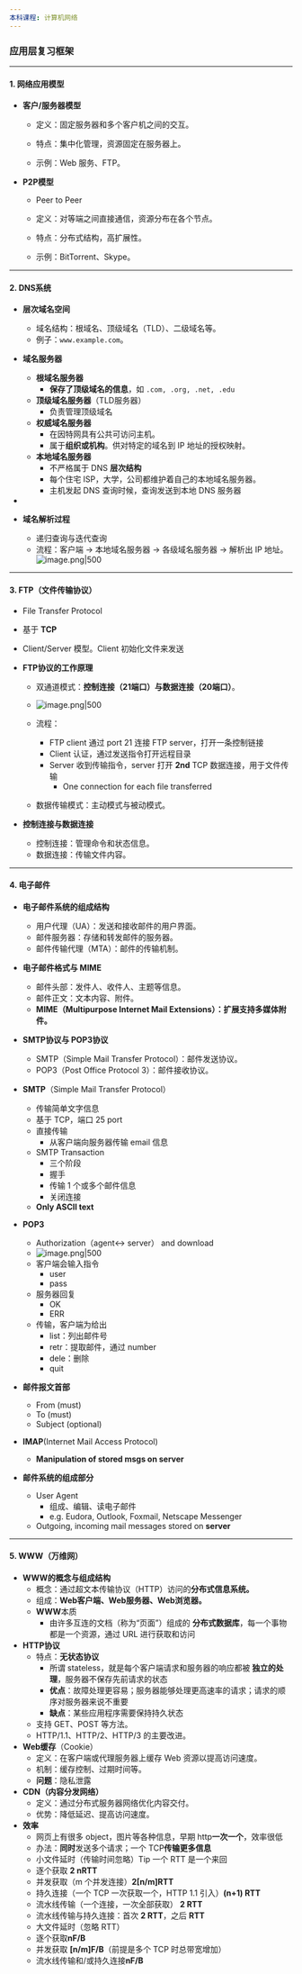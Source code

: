 ```yaml
---
本科课程: 计算机网络
---
```

### 应用层复习框架

---

#### **1. 网络应用模型**

- **客户/服务器模型**
    
    - 定义：固定服务器和多个客户机之间的交互。
        
    - 特点：集中化管理，资源固定在服务器上。
        
    - 示例：Web 服务、FTP。
        
- **P2P模型**
	- Peer to Peer
    
    - 定义：对等端之间直接通信，资源分布在各个节点。
        
    - 特点：分布式结构，高扩展性。
        
    - 示例：BitTorrent、Skype。
        

---

#### **2. DNS系统**

- **层次域名空间**
	- 域名结构：根域名、顶级域名（TLD）、二级域名等。
	- 例子：`www.example.com`。
        
- **域名服务器**
    - **根域名服务器**
	    - **保存了顶级域名的信息**，如 `.com, .org, .net, .edu`
    - **顶级域名服务器**（TLD服务器）
	    - 负责管理顶级域名
    - **权威域名服务器**
	    - 在因特网具有公共可访问主机。
	    - 属于**组织或机构**。供对特定的域名到 IP 地址的授权映射。
    - **本地域名服务器**
	    - 不严格属于 DNS **层次结构**
	    - 每个住宅 ISP，大学，公司都维护着自己的本地域名服务器。
	    - 主机发起 DNS 查询时候，查询发送到本地 DNS 服务器
- 
- **域名解析过程**
    - 递归查询与迭代查询
    - 流程：客户端 → 本地域名服务器 → 各级域名服务器 → 解析出 IP 地址。
![image.png|500](https://kold.oss-cn-shanghai.aliyuncs.com/20250611141953.png)

---

#### **3. FTP（文件传输协议）**
- File Transfer Protocol
- 基于 **TCP**
- Client/Server 模型。Client 初始化文件来发送

- **FTP协议的工作原理**
    - 双通道模式：**控制连接（21端口）与数据连接（20端口）**。
    - ![image.png|500](https://kold.oss-cn-shanghai.aliyuncs.com/20250611142916.png)

	- 流程：
		- FTP client 通过 port 21 连接 FTP server，打开一条控制链接
		- Client 认证，通过发送指令打开远程目录
		- Server 收到传输指令，server 打开 **2nd** TCP 数据连接，用于文件传输
			- One connection for each file transferred
    - 数据传输模式：主动模式与被动模式。
- **控制连接与数据连接**
    - 控制连接：管理命令和状态信息。
    - 数据连接：传输文件内容。
        

---

#### **4. 电子邮件**
- **电子邮件系统的组成结构**
    - 用户代理（UA）：发送和接收邮件的用户界面。
    - 邮件服务器：存储和转发邮件的服务器。
    - 邮件传输代理（MTA）：邮件的传输机制。
- **电子邮件格式与 MIME**
    - 邮件头部：发件人、收件人、主题等信息。
    - 邮件正文：文本内容、附件。
    - **MIME（Multipurpose Internet Mail Extensions）：扩展支持多媒体附件。**
        
- **SMTP协议与 POP3协议**
    - SMTP（Simple Mail Transfer Protocol）：邮件发送协议。
    - POP3（Post Office Protocol 3）：邮件接收协议。
- **SMTP**（Simple Mail Transfer Protocol）
	- 传输简单文字信息
	- 基于 TCP，端口 25 port
	- 直接传输
		- 从客户端向服务器传输 email 信息
	- SMTP Transaction
		- 三个阶段
		- 握手
		- 传输 1 个或多个邮件信息
		- 关闭连接
	- **Only ASCII text**

- **POP3**
	- Authorization（agent<-> server） and download
	- ![image.png|500](https://kold.oss-cn-shanghai.aliyuncs.com/20250611143338.png)
	- 客户端会输入指令
		- user
		- pass
	- 服务器回复
		- OK
		- ERR
	- 传输，客户端为给出
		- list：列出邮件号
		- retr：提取邮件，通过 number
		- dele：删除
		- quit
- **邮件报文首部**
	- From (must)
	- To (must)
	- Subject (optional)
- **IMAP**(Internet Mail Access Protocol)
	- **Manipulation of stored msgs on server**
- **邮件系统的组成部分**
	- User Agent
		- 组成、编辑、读电子邮件
		- e.g. Eudora, Outlook, Foxmail, Netscape Messenger
	- Outgoing, incoming mail messages stored on **server**

---

#### **5. WWW（万维网）**

- **WWW的概念与组成结构**
    - 概念：通过超文本传输协议（HTTP）访问的**分布式信息系统。**
    - 组成：**Web客户端、Web服务器、Web浏览器。**
    - **WWW**本质
	    - 由许多互连的文档（称为“页面”）组成的 **分布式数据库**，每一个事物都是一个资源，通过 URL 进行获取和访问
- **HTTP协议**
    - 特点：**无状态协议**
	    - 所谓 stateless，就是每个客户端请求和服务器的响应都被 **独立的处理**，服务器不保存先前请求的状态
	    - **优点**：故障处理更容易；服务器能够处理更高速率的请求；请求的顺序对服务器来说不重要
	    - **缺点**：某些应用程序需要保持持久状态
    - 支持 GET、POST 等方法。
    - HTTP/1.1、HTTP/2、HTTP/3 的主要改进。
- **Web缓存**（Cookie）
    - 定义：在客户端或代理服务器上缓存 Web 资源以提高访问速度。
    - 机制：缓存控制、过期时间等。
    - **问题**：隐私泄露
- **CDN（内容分发网络）**
    - 定义：通过分布式服务器网络优化内容交付。
    - 优势：降低延迟、提高访问速度。
- **效率**
	-  网页上有很多 object，图片等各种信息，早期 http**一次一个**，效率很低
    - 办法：**同时**发送多个请求；一个 TCP**传输更多信息**
    - 小文件延时（传输时间忽略）Tip 一个 RTT 是一个来回
    - 逐个获取 **2 nRTT**
    - 并发获取（m 个并发连接）**2[n/m]RTT**
    - 持久连接（一个 TCP 一次获取一个，HTTP 1.1 引入）**(n+1) RTT**
    - 流水线传输（一个连接，一次全部获取） **2 RTT**
    - 流水线传输与持久连接：首次 **2 RTT**，之后 **RTT**
    - 大文件延时（忽略 RTT）
    - 逐个获取**nF/B**
    - 并发获取 **[n/m]F/B**（前提是多个 TCP 时总带宽增加）
    - 流水线传输和/或持久连接**nF/B**



